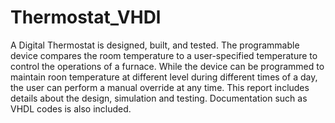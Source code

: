 # Thermostat_VHDl
A Digital Thermostat is designed, built, and tested. The programmable device compares the room temperature to a user-specified temperature to control the operations of a furnace. While the device can be programmed to maintain roon temperature at different level during different times of a day, the user can perform a manual override at any time. 
This report includes details about the design, simulation and testing. Documentation such as VHDL codes is also included.
